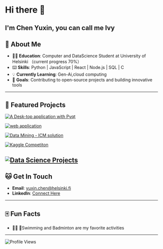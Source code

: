 # Hi there 👋 
## I'm Chen Yuxin, you can call me Ivy


## 🥳 About Me  
- 🙇‍♀️ **Education**: Computer and DataScience Student at University of Helsinki （current progress 70%）  
- ⌨️ **Skills**: Python | JavaScript | React | Node.js | SQL | C 
- 💡 **Currently Learning**: Gen-Ai,cloud computing  
- 🔮 **Goals**: Contributing to open-source projects and building innovative tools  

---

## 🌟 Featured Projects  

[![A Desk-top application with Pyqt](https://github-readme-stats.vercel.app/api/pin/?username=Ivy-Chen1999&repo=my_software_project&theme=radical)](https://github.com/Ivy-Chen1999/my_software_project)

[![web application](https://github-readme-stats.vercel.app/api/pin/?username=Ivy-Chen1999&repo=Fitness_Planet&theme=radical)](https://github.com/Ivy-Chen1999/Fitness_Planet)

[![Data Mining - ICM solution](https://github-readme-stats.vercel.app/api/pin/?username=Ivy-Chen1999&repo=2021_ICM_ProblemD&theme=radical)](https://github.com/Ivy-Chen1999/2021_ICM_ProblemD)

[![Kaggle Competiton](https://github-readme-stats.vercel.app/api/pin/?username=Ivy-Chen1999&repo=Aaltoes-CVHackathon&theme=radical)](https://github.com/Ivy-Chen1999/Aaltoes-CVHackathon)

[![Data Science Projects](https://github-readme-stats.vercel.app/api/pin/?username=Ivy-Chen1999&repo=data_science_project&theme=radical)](https://github.com/Ivy-Chen1999/data_science_project)
---


## 🐱 Get In Touch  
- **Email**: yuxin.chen@helsinki.fi  
- **LinkedIn**: [Connect Here](www.linkedin.com/in/yuxin-ivy-chen)  


---

## 🀄️ Fun Facts  

- 🏊‍♀️ 🏸Swimming and Badminton are my favorite activities 


---

![Profile Views](https://komarev.com/ghpvc/?username=Ivy-Chen1999&color=blue&style=flat)
